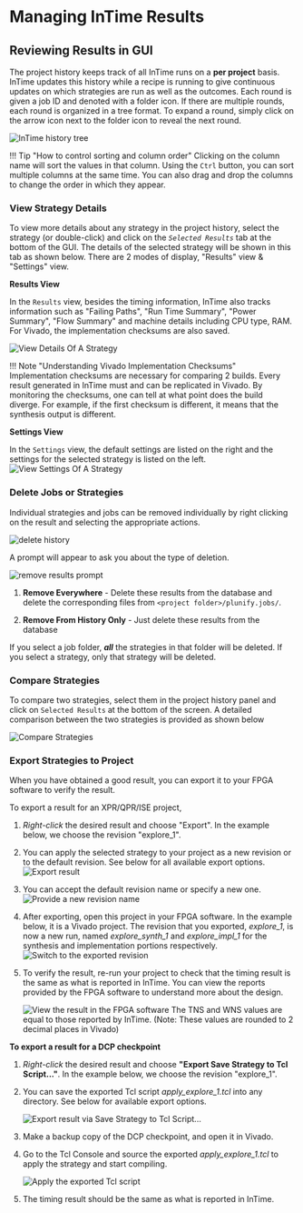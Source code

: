 Managing InTime Results
=========================

## Reviewing Results in GUI

The project history keeps track of all InTime runs on a **per project** basis. InTime updates this history while a recipe is running to give continuous updates on which strategies are run as well as the outcomes. Each round is given a job ID and denoted with a folder icon. If there are multiple rounds, each round is organized in a tree format. To expand a round, simply click on the arrow icon next to the folder icon to reveal the next round.

![InTime history tree](images/gui/history_tree.png)

!!! Tip "How to control sorting and column order"
    Clicking on the column name will sort the values in that column. Using the `Ctrl` button, you can sort multiple columns at the same time. You can also drag and drop the columns to change the order in which they appear.


### View Strategy Details

To view more details about any strategy in the project history, select the strategy (or double-click) and click on the *`Selected Results`* tab at the bottom of the GUI. The details of the selected strategy will be shown in this tab as shown below. There are 2 modes of display, "Results" view & "Settings" view.

**Results View**

In the `Results` view, besides the timing information, InTime also tracks information such as "Failing Paths", "Run Time Summary", "Power Summary", "Flow Summary" and machine details including CPU type, RAM. For Vivado, the implementation checksums are also saved.  

![View Details Of A Strategy](images/results/selected_results.png)


!!! Note "Understanding Vivado Implementation Checksums"
    Implementation checksums are necessary for comparing 2 builds. Every result generated in InTime must and can be replicated in Vivado. By monitoring the checksums, one can tell at what point does the build diverge. For example, if the first checksum is different, it means that the synthesis output is different.
 
**Settings View**

In the `Settings` view, the default settings are listed on the right and the settings for the selected strategy is listed on the left.
![View Settings Of A Strategy](images/results/strategy_details.png)



### Delete Jobs or Strategies
Individual strategies and jobs can be removed individually by right clicking on the result and selecting the appropriate actions. 

![delete history](images/gui/delete_history.png) 

A prompt will appear to ask you about the type of deletion.

![remove results prompt](images/results/remove_results.png) 

1. **Remove Everywhere** - Delete these results from the database and delete the corresponding files from `<project folder>/plunify.jobs/`.

2. **Remove From History Only** - Just delete these results from the database

If you select a job folder, ***all*** the strategies in that folder will be deleted. If you select a strategy, only that strategy will be deleted.



### Compare Strategies

To compare two strategies, select them in the project history panel and
click on `Selected Results` at the bottom of the screen. A detailed
comparison between the two strategies is provided as shown below
 
![Compare
Strategies](images/getting_started/compare_strategies.png)


### Export Strategies to Project

When you have obtained a good result, you can export it to your FPGA software to verify the result. 

To export a result for an XPR/QPR/ISE project,

1.  *Right-click* the desired result and choose "Export". In the example below, we choose the revision "explore_1".

2.  You can apply the selected strategy to your project as a new revision or to the default revision. See below for all available export options.
    ![Export result](images/quickstart/export_result_vivado.png)

3.  You can accept the default revision name or specify a new one.
    ![Provide a new revision name](images/quickstart/export_result_newname_vivado.png)

4.  After exporting, open this project in your FPGA software. In the example below, it is a Vivado project. The revision that you exported, *explore_1*, is now a new run, named *explore_synth_1* and *explore_impl_1* for the synthesis and implementation portions respectively.
    ![Switch to the exported revision](images/quickstart/xilinx_vivado.png)

5.  To verify the result, re-run your project to check that the timing result is the same as what is reported in InTime. You can view the reports provided by the FPGA software to understand more about the design.

    ![View the result in the FPGA software](images/quickstart/xilinx_vivado_TNS.png)
    The TNS and WNS values are equal to those reported by InTime. (Note: These values are rounded to 2 decimal places in Vivado)

**To export a result for a DCP checkpoint**

1.  *Right-click* the desired result and choose **"Export Save Strategy to Tcl Script..."**. In the example below, we choose the
    revision "explore_1".

2.  You can save the exported Tcl script *apply_explore_1.tcl* into
    any directory. See below for available export options.

    ![Export result via Save Strategy to Tcl Script...](images/quickstart/export_result_vivado_dcp.png)

3.  Make a backup copy of the DCP checkpoint, and open it in Vivado.
4.  Go to the Tcl Console and source the exported *apply_explore_1.tcl* to apply the strategy and start compiling.

    ![Apply the exported Tcl script](images/quickstart/xilinx_vivado_tclconsole.png)

5.  The timing result should be the same as what is reported in InTime.



